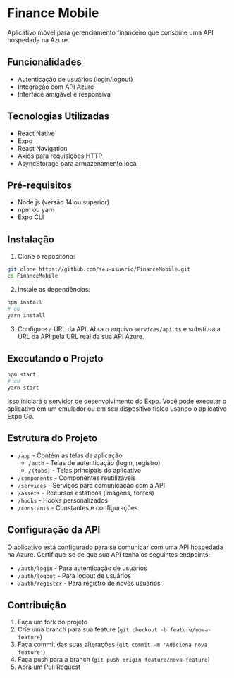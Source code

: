 # Finance Mobile

Aplicativo móvel para gerenciamento financeiro que consome uma API hospedada na Azure.

## Funcionalidades

- Autenticação de usuários (login/logout)
- Integração com API Azure
- Interface amigável e responsiva

## Tecnologias Utilizadas

- React Native
- Expo
- React Navigation
- Axios para requisições HTTP
- AsyncStorage para armazenamento local

## Pré-requisitos

- Node.js (versão 14 ou superior)
- npm ou yarn
- Expo CLI

## Instalação

1. Clone o repositório:
```bash
git clone https://github.com/seu-usuario/FinanceMobile.git
cd FinanceMobile
```

2. Instale as dependências:
```bash
npm install
# ou
yarn install
```

3. Configure a URL da API:
Abra o arquivo `services/api.ts` e substitua a URL da API pela URL real da sua API Azure.

## Executando o Projeto

```bash
npm start
# ou
yarn start
```

Isso iniciará o servidor de desenvolvimento do Expo. Você pode executar o aplicativo em um emulador ou em seu dispositivo físico usando o aplicativo Expo Go.

## Estrutura do Projeto

- `/app` - Contém as telas da aplicação
  - `/auth` - Telas de autenticação (login, registro)
  - `/(tabs)` - Telas principais do aplicativo
- `/components` - Componentes reutilizáveis
- `/services` - Serviços para comunicação com a API
- `/assets` - Recursos estáticos (imagens, fontes)
- `/hooks` - Hooks personalizados
- `/constants` - Constantes e configurações

## Configuração da API

O aplicativo está configurado para se comunicar com uma API hospedada na Azure. Certifique-se de que sua API tenha os seguintes endpoints:

- `/auth/login` - Para autenticação de usuários
- `/auth/logout` - Para logout de usuários
- `/auth/register` - Para registro de novos usuários

## Contribuição

1. Faça um fork do projeto
2. Crie uma branch para sua feature (`git checkout -b feature/nova-feature`)
3. Faça commit das suas alterações (`git commit -m 'Adiciona nova feature'`)
4. Faça push para a branch (`git push origin feature/nova-feature`)
5. Abra um Pull Request
